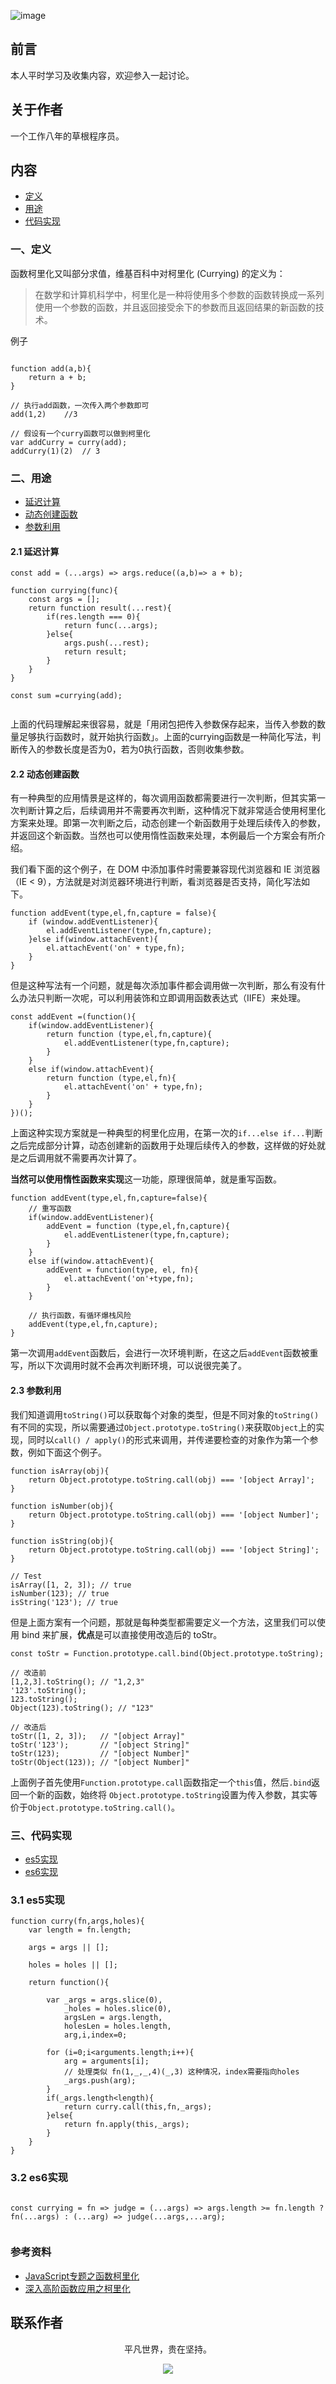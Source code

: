 ![image](../img/timg.jpg)
<br>

## 前言

本人平时学习及收集内容，欢迎参入一起讨论。

## 关于作者

一个工作八年的草根程序员。

## 内容

- [定义](#一定义)
- [用途](#二用途)
- [代码实现](#三代码实现)

### 一、定义

函数柯里化又叫部分求值，维基百科中对柯里化 (Currying) 的定义为：

>在数学和计算机科学中，柯里化是一种将使用多个参数的函数转换成一系列使用一个参数的函数，并且返回接受余下的参数而且返回结果的新函数的技术。

例子

```

function add(a,b){
    return a + b;
}

// 执行add函数，一次传入两个参数即可
add(1,2)    //3

// 假设有一个curry函数可以做到柯里化
var addCurry = curry(add);
addCurry(1)(2)  // 3

```

### 二、用途

- [延迟计算](#21-%e5%bb%b6%e8%bf%9f%e8%ae%a1%e7%ae%97)
- [动态创建函数](#22-%e5%8a%a8%e6%80%81%e5%88%9b%e5%bb%ba%e5%87%bd%e6%95%b0)
- [参数利用](#23-%e5%8f%82%e6%95%b0%e5%88%a9%e7%94%a8)

#### 2.1 延迟计算

```
const add = (...args) => args.reduce((a,b)=> a + b);

function currying(func){
    const args = [];
    return function result(...rest){
        if(res.length === 0){
            return func(...args);
        }else{
            args.push(...rest);
            return result;
        }
    }
}

const sum =currying(add);


```

上面的代码理解起来很容易，就是「用闭包把传入参数保存起来，当传入参数的数量足够执行函数时，就开始执行函数」。上面的currying函数是一种简化写法，判断传入的参数长度是否为0，若为0执行函数，否则收集参数。

#### 2.2 动态创建函数

有一种典型的应用情景是这样的，每次调用函数都需要进行一次判断，但其实第一次判断计算之后，后续调用并不需要再次判断，这种情况下就非常适合使用柯里化方案来处理。即第一次判断之后，动态创建一个新函数用于处理后续传入的参数，并返回这个新函数。当然也可以使用惰性函数来处理，本例最后一个方案会有所介绍。

我们看下面的这个例子，在 DOM 中添加事件时需要兼容现代浏览器和 IE 浏览器（IE < 9），方法就是对浏览器环境进行判断，看浏览器是否支持，简化写法如下。

```
function addEvent(type,el,fn,capture = false){
    if (window.addEventListener){
        el.addEventListener(type,fn,capture);
    }else if(window.attachEvent){
        el.attachEvent('on' + type,fn);
    }
}

```

但是这种写法有一个问题，就是每次添加事件都会调用做一次判断，那么有没有什么办法只判断一次呢，可以利用装饰和立即调用函数表达式（IIFE）来处理。

```
const addEvent =(function(){
    if(window.addEventListener){
        return function (type,el,fn,capture){
            el.addEventListener(type,fn,capture);
        }
    }
    else if(window.attachEvent){
        return function (type,el,fn){
            el.attachEvent('on' + type,fn);
        }
    }
})();

```

上面这种实现方案就是一种典型的柯里化应用，在第一次的`if...else if...`判断之后完成部分计算，动态创建新的函数用于处理后续传入的参数，这样做的好处就是之后调用就不需要再次计算了。

**当然可以使用惰性函数来实现**这一功能，原理很简单，就是重写函数。

```
function addEvent(type,el,fn,capture=false){
    // 重写函数
    if(window.addEventListener){
        addEvent = function (type,el,fn,capture){
            el.addEventListener(type,fn,capture);
        }
    }
    else if(window.attachEvent){
        addEvent = function(type, el, fn){
            el.attachEvent('on'+type,fn);
        }
    }

    // 执行函数，有循环爆栈风险
    addEvent(type,el,fn,capture);
}

```

第一次调用`addEvent`函数后，会进行一次环境判断，在这之后`addEvent`函数被重写，所以下次调用时就不会再次判断环境，可以说很完美了。

#### 2.3 参数利用

我们知道调用`toString()`可以获取每个对象的类型，但是不同对象的`toString()`有不同的实现，所以需要通过`Object.prototype.toString()`来获取`Object`上的实现，同时以`call() / apply()`的形式来调用，并传递要检查的对象作为第一个参数，例如下面这个例子。

```
function isArray(obj){
    return Object.prototype.toString.call(obj) === '[object Array]';
}

function isNumber(obj){
    return Object.prototype.toString.call(obj) === '[object Number]';
}

function isString(obj){
    return Object.prototype.toString.call(obj) === '[object String]';
}

// Test
isArray([1, 2, 3]); // true
isNumber(123); // true
isString('123'); // true

```

但是上面方案有一个问题，那就是每种类型都需要定义一个方法，这里我们可以使用 bind 来扩展，**优点**是可以直接使用改造后的 toStr。

```
const toStr = Function.prototype.call.bind(Object.prototype.toString);

// 改造前
[1,2,3].toString(); // "1,2,3"
'123'.toString();
123.toString();
Object(123).toString(); // "123"

// 改造后
toStr([1, 2, 3]); 	// "[object Array]"
toStr('123'); 		// "[object String]"
toStr(123); 		// "[object Number]"
toStr(Object(123)); // "[object Number]"

```

上面例子首先使用`Function.prototype.call`函数指定一个`this`值，然后`.bind`返回一个新的函数，始终将 `Object.prototype.toString`设置为传入参数，其实等价于`Object.prototype.toString.call()`。


### 三、代码实现

- [es5实现](#31-es5%e5%ae%9e%e7%8e%b0)
- [es6实现](#32-es6%e5%ae%9e%e7%8e%b0)

### 3.1 es5实现

```
function curry(fn,args,holes){
    var length = fn.length;

    args = args || [];

    holes = holes || [];

    return function(){

        var _args = args.slice(0),
            _holes = holes.slice(0),
            argsLen = args.length,
            holesLen = holes.length,
            arg,i,index=0;
        
        for (i=0;i<arguments.length;i++){
            arg = arguments[i];
            // 处理类似 fn(1,_,_,4)(_,3) 这种情况，index需要指向holes
            _args.push(arg);
        }
        if(_args.length<length){
            return curry.call(this,fn,_args);
        }else{
            return fn.apply(this,_args);
        }
    }
}

```

### 3.2 es6实现

```

const currying = fn => judge = (...args) => args.length >= fn.length ? fn(...args) : (...arg) => judge(...args,...arg);


```

### 参考资料

- [JavaScript专题之函数柯里化](https://github.com/mqyqingfeng/Blog/issues/42)
- [深入高阶函数应用之柯里化](https://muyiy.vip/blog/6/6.2.html)

## 联系作者

<div align="center">
    <p>
        平凡世界，贵在坚持。
    </p>
    <img src="../img/contact.png" />
</div>